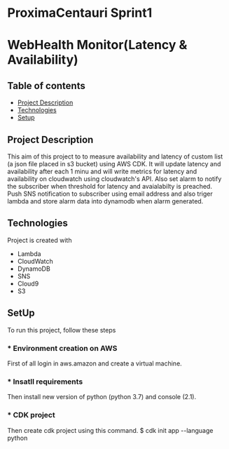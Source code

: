 # ProximaCentauri Sprint1
# WebHealth Monitor(Latency & Availability)

## Table of contents
* [Project Description](#Project-Description)
* [Technologies](#technologies)
* [Setup](#setup)


## Project Description
This aim of this project to to measure availability and latency of custom list (a json file placed in s3 bucket) using AWS CDK. It will update latency and availability after each 1 minu and will write metrics for latency and availability on cloudwatch using cloudwatch's API. Also set alarm to notify the subscriber when threshold for latency and avaialabilty is preached. Push SNS notification to subscriber using email address and also triger lambda and store alarm data into dynamodb when alarm generated. 
## Technologies 
Project is created with 
* Lambda
* CloudWatch
* DynamoDB
* SNS
* Cloud9
* S3

## SetUp
To run this project, follow these steps 
### *  Environment creation on AWS
First of all login in aws.amazon and create a virtual machine. 
### *  Insatll requirements
Then install new version of python (python 3.7) and console (2.1).
### * CDK project 
Then create cdk project using this command. 
$ cdk init app --language python
